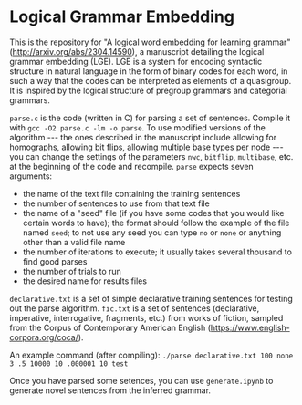 # Logical Grammar Embedding

This is the repository for "A logical word embedding for learning grammar" (http://arxiv.org/abs/2304.14590), a manuscript detailing the logical grammar embedding (LGE). LGE is a system for encoding syntactic structure in natural language in the form of binary codes for each word, in such a way that the codes can be interpreted as elements of a quasigroup. It is inspired by the logical structure of pregroup grammars and categorial grammars.

`parse.c` is the code (written in C) for parsing a set of sentences. Compile it with `gcc -O2 parse.c -lm -o parse`. To use modified versions of the algorithm --- the ones described in the manuscript include allowing for homographs, allowing bit flips, allowing multiple base types per node --- you can change the settings of the parameters `nwc`, `bitflip`, `multibase`, etc. at the beginning of the code and recompile. `parse` expects seven arguments:
- the name of the text file containing the training sentences
- the number of sentences to use from that text file
- the name of a "seed" file (if you have some codes that you would like certain words to have); the format should follow the example of the file named `seed`; to not use any seed you can type `no` or `none` or anything other than a valid file name
- the number of iterations to execute; it usually takes several thousand to find good parses
- the number of trials to run
- the desired name for results files

`declarative.txt` is a set of simple declarative training sentences for testing out the parse algorithm. `fic.txt` is a set of sentences (declarative, imperative, interrogative, fragments, etc.) from works of fiction, sampled from the Corpus of Contemporary American English (https://www.english-corpora.org/coca/).

An example command (after compiling): `./parse declarative.txt 100 none 3 .5 10000 10 .000001 10 test`

Once you have parsed some setences, you can use `generate.ipynb` to generate novel sentences from the inferred grammar.
